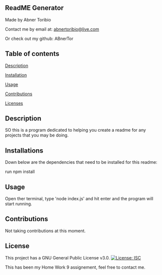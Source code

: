 ## ReadME Generator
Made by Abner Toribio

Contact me by email at: abnertoribio@live.com

Or check out my github: ABnerTor



## Table of contents 

[Description](#Description)

[Installation](#Installations)

[Usage](#Usage)

[Contributions](#Contributions)

[Licenses](#License) 



## Description

SO this is a program dedicated to helping you create a readme for any projects that you may be doing.


## Installations

Down below are the dependencies that need to be installed for this readme:

run npm install 




## Usage 

Open ther terminal, type 'node index.js' and hit enter and the program will start running.



## Contributions
Not taking contributions at this moment.



## License

This project has a GNU General Public License v3.0. 
[![License: ISC](https://img.shields.io/badge/License-ISC-blue.svg)](https://opensource.org/licenses/ISC)



This has been my Home Work 9 assignement, feel free to contact me. 

